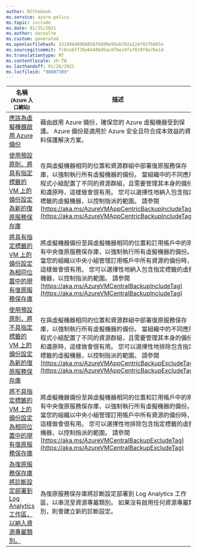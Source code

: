 ```yaml
---
author: DCtheGeek
ms.service: azure-policy
ms.topic: include
ms.date: 01/25/2021
ms.author: dacoulte
ms.custom: generated
ms.openlocfilehash: 53189840968056f60d0e99ab782a124f02f6065e
ms.sourcegitcommit: fc8ce6ff76e64486d5acd7be24faf819f0a7be1d
ms.translationtype: MT
ms.contentlocale: zh-TW
ms.lasthandoff: 01/26/2021
ms.locfileid: "98807309"
---
```

|名稱<br /><sub>(Azure 入口網站)</sub> |描述 |效果 |版本<br /><sub>(GitHub)</sub> |
|---|---|---|---|
|[應該為虛擬機器啟用 Azure 備份](https://portal.azure.com/#blade/Microsoft_Azure_Policy/PolicyDetailBlade/definitionId/%2Fproviders%2FMicrosoft.Authorization%2FpolicyDefinitions%2F013e242c-8828-4970-87b3-ab247555486d) |藉由啟用 Azure 備份，確保您的 Azure 虛擬機器受到保護。 Azure 備份是適用於 Azure 安全且符合成本效益的資料保護解決方案。 |AuditIfNotExists, Disabled |[1.0.1](https://github.com/Azure/azure-policy/blob/master/built-in-policies/policyDefinitions/Backup/VirtualMachines_EnableAzureBackup_Audit.json) |
|[使用預設原則，將具有指定標籤的 VM 上的備份設定為新的復原服務保存庫](https://portal.azure.com/#blade/Microsoft_Azure_Policy/PolicyDetailBlade/definitionId/%2Fproviders%2FMicrosoft.Authorization%2FpolicyDefinitions%2F83644c87-93dd-49fe-bf9f-6aff8fd0834e) |在與虛擬機器相同的位置和資源群組中部署復原服務保存庫，以強制執行所有虛擬機器的備份。 當組織中的不同應用程式小組配置了不同的資源群組，且需要管理其本身的備份和還原時，這樣做會很有用。 您可以選擇性地納入包含指定標籤的虛擬機器，以控制指派的範圍。 請參閱 [https://aka.ms/AzureVMAppCentricBackupIncludeTag](https://aka.ms/AzureVMAppCentricBackupIncludeTag) |deployIfNotExists |[1.0.0-preview](https://github.com/Azure/azure-policy/blob/master/built-in-policies/policyDefinitions/Backup/VirtualMachineApplicationCentricBackup_Backup_Deploy_WithTag.json) |
|[將具有指定標籤的 VM 上的備份設定為相同位置中的現有復原服務保存庫](https://portal.azure.com/#blade/Microsoft_Azure_Policy/PolicyDetailBlade/definitionId/%2Fproviders%2FMicrosoft.Authorization%2FpolicyDefinitions%2F345fa903-145c-4fe1-8bcd-93ec2adccde8) |將虛擬機器備份至與虛擬機器相同的位置和訂用帳戶中的現有中央復原服務保存庫，以強制執行所有虛擬機器的備份。 當您的組織以中央小組管理訂用帳戶中所有資源的備份時，這樣做會很有用。 您可以選擇性地納入包含指定標籤的虛擬機器，以控制指派的範圍。 請參閱 [https://aka.ms/AzureVMCentralBackupIncludeTag](https://aka.ms/AzureVMCentralBackupIncludeTag) |deployIfNotExists、auditIfNotExists、disabled |[1.0.0-preview](https://github.com/Azure/azure-policy/blob/master/built-in-policies/policyDefinitions/Backup/VirtualMachineWithTag_Backup_Deploy.json) |
|[使用預設原則，將不具指定標籤的 VM 上的備份設定為新的復原服務保存庫](https://portal.azure.com/#blade/Microsoft_Azure_Policy/PolicyDetailBlade/definitionId/%2Fproviders%2FMicrosoft.Authorization%2FpolicyDefinitions%2F98d0b9f8-fd90-49c9-88e2-d3baf3b0dd86) |在與虛擬機器相同的位置和資源群組中部署復原服務保存庫，以強制執行所有虛擬機器的備份。 當組織中的不同應用程式小組配置了不同的資源群組，且需要管理其本身的備份和還原時，這樣做會很有用。 您可以選擇性地排除包含指定標籤的虛擬機器，以控制指派的範圍。 請參閱 [https://aka.ms/AzureVMAppCentricBackupExcludeTag](https://aka.ms/AzureVMAppCentricBackupExcludeTag) |deployIfNotExists |[1.0.0-preview](https://github.com/Azure/azure-policy/blob/master/built-in-policies/policyDefinitions/Backup/VirtualMachineApplicationCentricBackup_Backup_Deploy_WithOutTag.json) |
|[將不具指定標籤的 VM 上的備份設定為相同位置中的現有復原服務保存庫](https://portal.azure.com/#blade/Microsoft_Azure_Policy/PolicyDetailBlade/definitionId/%2Fproviders%2FMicrosoft.Authorization%2FpolicyDefinitions%2F09ce66bc-1220-4153-8104-e3f51c936913) |將虛擬機器備份至與虛擬機器相同的位置和訂用帳戶中的現有中央復原服務保存庫，以強制執行所有虛擬機器的備份。 當您的組織以中央小組管理訂用帳戶中所有資源的備份時，這樣做會很有用。 您可以選擇性地排除包含指定標籤的虛擬機器，以控制指派的範圍。 請參閱 [https://aka.ms/AzureVMCentralBackupExcludeTag](https://aka.ms/AzureVMCentralBackupExcludeTag) |deployIfNotExists、auditIfNotExists、disabled |[1.1.0](https://github.com/Azure/azure-policy/blob/master/built-in-policies/policyDefinitions/Backup/VirtualMachineBackup_Backup_DeployIfNotExists.json) |
|[為復原服務保存庫將診斷設定部署到 Log Analytics 工作區，以納入資源專屬類別。](https://portal.azure.com/#blade/Microsoft_Azure_Policy/PolicyDetailBlade/definitionId/%2Fproviders%2FMicrosoft.Authorization%2FpolicyDefinitions%2Fc717fb0c-d118-4c43-ab3d-ece30ac81fb3) |為復原服務保存庫將診斷設定部署到 Log Analytics 工作區，以串流至資源專屬類別。 如果沒有啟用任何資源專屬類別，則會建立新的診斷設定。 |deployIfNotExists |[1.0.1-preview](https://github.com/Azure/azure-policy/blob/master/built-in-policies/policyDefinitions/Backup/EnableRecoveryServiceVaultDiagnosticSetting_Backup_DeployIfNotExist.json) |
